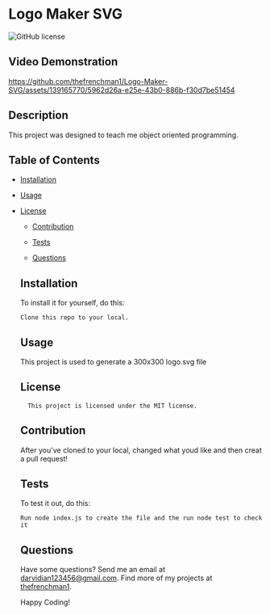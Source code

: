 # Logo Maker SVG
  ![GitHub license](https://img.shields.io/badge/license-MIT-blue.svg)

  ## Video Demonstration

https://github.com/thefrenchman1/Logo-Maker-SVG/assets/139165770/5962d26a-e25e-43b0-886b-f30d7be51454


  ## Description
  
  This project was designed to teach me object oriented programming.
  
  ## Table of Contents
  
  * [Installation](#installation)
  
  * [Usage](#usage)
  
* [License](#license)

  * [Contribution](#contribution)
  
  * [Tests](#tests)
  
  * [Questions](#questions)
  
  
  ## Installation
  To install it for yourself, do this: 
  ```
  Clone this repo to your local.
  ```
  
  ## Usage 
  
  This project is used to generate a 300x300 logo.svg file
  
  ## License
        This project is licensed under the MIT license.
  
  ## Contribution 
  
  After you've cloned to your local, changed what youd like and then creat a pull request!
  
  ## Tests 
  
  To test it out, do this: 
  
  ```
  Run node index.js to create the file and the run node test to check it
  ```
  
  
  ## Questions 
  
  Have some questions? Send me an email at darvidian123456@gmail.com. Find more of my projects at [thefrenchman1](https://github.com/thefrenchman1/).
  
  Happy Coding! 
